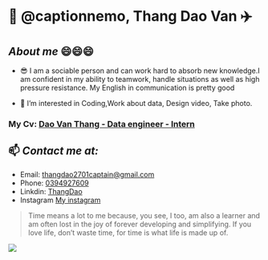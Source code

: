 # 👋 @captionnemo, Thang Dao Van :airplane:
## ***About me*** :smile::smile::smile:
* :sunglasses: I am a sociable person and can work hard to absorb new knowledge.I am confident in my ability to teamwork, handle situations as well as high pressure resistance.
My English in communication is pretty good

* 👀 I’m interested in Coding,Work about data, Design video, Take photo.
 
### My Cv: [Dao Van Thang - Data engineer - Intern]( https://github.com/captionnemo/captionnemo/blob/b791d8c25ffe75b580d40d27a55c72cca5088f57/Data-Engineer_Dao-Van-Thang_Intern.pdf)
 

## 📫 ***Contact me at:*** 
*  Email: thangdao2701captain@gmail.com
*  Phone: [0394927609]()
*  Linkdin: [ThangDao](https://www.linkedin.com/in/thangdaodataengineer/)
*  Instagram [My instagram](https://www.instagram.com/thawngs.dao/) 

> Time means a lot to me because, you see, I too, am also a learner and am often lost in the joy of forever developing and simplifying. If you love life, don’t waste time, for time is what life is made up of. <br>

<img src="IMG_0134.jpg"/>

 

 
